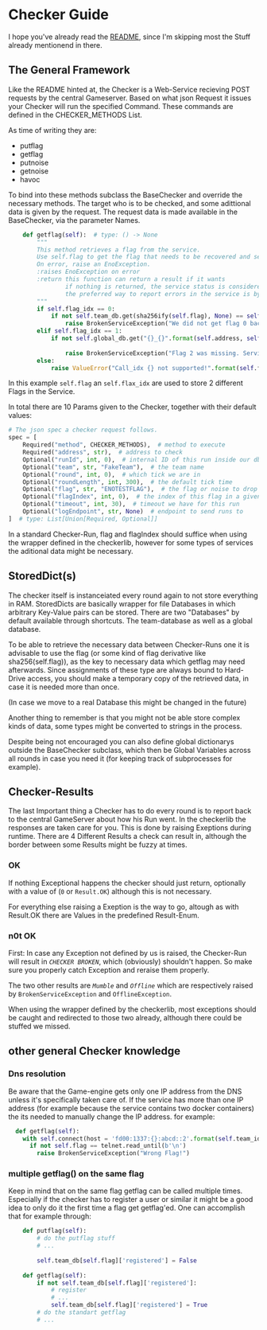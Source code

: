 # Checker Guide

I hope you've already read the [README](..README.md), since I'm skipping most the Stuff already mentionend in there.

## The General Framework
Like the README hinted at, the Checker is a Web-Service recieving POST requests by the central Gameserver. 
Based on what json Request it issues your Checker will run the specified Command.
These commands are defined in the CHECKER_METHODS List.

As time of writing they are:
* putflag
* getflag
* putnoise
* getnoise
* havoc

To bind into these methods subclass the BaseChecker and override the necessary methods.
The target who is to be checked, and some adittional data is given by the request.
The request data is made available in the BaseChecker, via the parameter Names.

```python
    def getflag(self):  # type: () -> None
        """
        This method retrieves a flag from the service.
        Use self.flag to get the flag that needs to be recovered and self.round to get the round the flag was placed in.
        On error, raise an EnoException.
        :raises EnoException on error
        :return this function can return a result if it wants
                if nothing is returned, the service status is considered okay.
                the preferred way to report errors in the service is by raising an appropriate enoexception
        """
        if self.flag_idx == 0:
            if not self.team_db.get(sha256ify(self.flag), None) == self.flag:
                raise BrokenServiceException("We did not get flag 0 back :/")
        elif self.flag_idx == 1:
            if not self.global_db.get("{}_{}".format(self.address, self.flag), None) == "Different place for " \
                                                                                        "different flag_idx":
                raise BrokenServiceException("Flag 2 was missing. Service is broken.")
        else:
            raise ValueError("Call_idx {} not supported!".format(self.flag_idx))  # Internal error.
```

In this example `self.flag` an `self.flax_idx` are used to store 2 different Flags in the Service.

In total there are 10 Params given to the Checker, together with their default values:

```python
# The json spec a checker request follows.
spec = [
    Required("method", CHECKER_METHODS),  # method to execute
    Required("address", str),  # address to check
    Optional("runId", int, 0),  # internal ID of this run inside our db
    Optional("team", str, "FakeTeam"),  # the team name
    Optional("round", int, 0),  # which tick we are in
    Optional("roundLength", int, 300),  # the default tick time
    Optional("flag", str, "ENOTESTFLAG"),  # the flag or noise to drop or get
    Optional("flagIndex", int, 0),  # the index of this flag in a given round (starts at 0)
    Optional("timeout", int, 30),  # timeout we have for this run
    Optional("logEndpoint", str, None)  # endpoint to send runs to
]  # type: List[Union[Required, Optional]]
```

In a standard Checker-Run, flag and flagIndex should suffice when using the wrapper defined in the checkerlib, however for some types of services the aditional data might be necessary.


## StoredDict(s)

The checker itself is instanceiated every round again to not store everything in RAM.
StoredDicts are basically wrapper for file Databases in which arbitrary Key-Value pairs can be stored. 
There are two "Databases" by default available through shortcuts.
The team-database as well as a global database.

To be able to retrieve the necessary data between Checker-Runs one it is advisable to use the flag (or some kind of flag derivative like sha256(self.flag)), as the key to necessary data which getflag may need afterwards. Since assignments of these type are always bound to Hard-Drive access, you should make a temporary copy of the retrieved data, in case it is needed more than once.

(In case we move to a real Database this might be changed in the future)

Another thing to remember is that you might not be able store complex kinds of data, some types might be converted to strings in the process.

Despite being not encouraged you can also define global dictionarys outside the BaseChecker subclass, which then be Global Variables across all rounds in case you need it (for keeping track of subprocesses for example).

## Checker-Results
The last Important thing a Checker has to do every round is to report back to the central GameServer about how his Run went. In the checkerlib the responses are taken care for you.
This is done by raising Exeptions during runtime.
There are 4 Different Results a check can result in, although the border between some Results might be fuzzy at times.

### OK
If nothing Exceptional happens the checker should just return, optionally with a value of (`0` or `Result.OK`) although this is not necessary.

For everything else raising a Exeption is the way to go, altough as with Result.OK there are Values in the predefined Result-Enum.

### n0t OK

First: In case any Exception not defined by us is raised, the Checker-Run will result in *`CHECKER BROKEN`*, which (obviously) shouldn't happen.
So make sure you properly catch Exception and reraise them properly.

The two other results are *`Mumble`* and *`Offline`* which are respectively raised by `BrokenServiceException` and `OfflineException`.

When using the wrapper defined by the checkerlib, most exceptions should be caught and redirected to those two already, although there could be stuffed we missed.


## other general Checker knowledge

### Dns resolution
Be aware that the Game-engine gets only one IP address from the DNS unless it's specifically taken care of.
If the service has more than one IP address (for example because the service contains two docker containers) the its needed to manually change the IP address.
for example:
```python
  def getflag(self):
	with self.connect(host = 'fd00:1337:{}:abcd::2'.format(self.team_id) ) as telnet:
      if not self.flag == telnet.read_until(b'\n')
		raise BrokenServiceException("Wrong Flag!")
```

### multiple getflag() on the same flag
Keep in mind that on the same flag getflag can be called multiple times.
Especially if the checker has to register a user or similar it might be a good idea to only do it the first time a flag get getflag'ed.
One can accomplish that for example through:
```python
	def putflag(self):
    	# do the putflag stuff
    	# ...
        
        self.team_db[self.flag]['registered'] = False
        
	def getflag(self):
    	if not self.team_db[self.flag]['registered']:
        	# register
            # ...
            self.team_db[self.flag]['registered'] = True
		# do the standart getflag
        # ...
```

